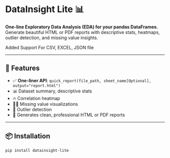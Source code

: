 # DataInsight Lite 📊

**One-line Exploratory Data Analysis (EDA) for your pandas DataFrames.**  
Generate beautiful HTML or PDF reports with descriptive stats, heatmaps, outlier detection, and missing value insights.

Added Support For CSV, EXCEL, JSON file

---

## 🚀 Features

- ✅ **One-liner API**: `quick_report(file_path, sheet_name[Optional], output="report.html")`
- 📊 Dataset summary, descriptive stats
- 🔥 Correlation heatmap
- 🕵️‍♀️ Missing value visualizations
- 🎯 Outlier detection
- 📝 Generates clean, professional HTML or PDF reports

---

## 📦 Installation

```bash
pip install datainsight-lite
